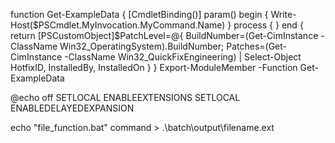 <!-- Powershell template -->
function Get-ExampleData {
    [CmdletBinding()]
    param()
    begin {
        Write-Host($PSCmdlet.MyInvocation.MyCommand.Name)
    }
    process {
    }
    end {
        return [PSCustomObject]$PatchLevel=@{
            BuildNumber=(Get-CimInstance -ClassName Win32_OperatingSystem).BuildNumber;
            Patches=(Get-CimInstance -ClassName Win32_QuickFixEngineering) | Select-Object HotfixID, InstalledBy, InstalledOn
    }
}
Export-ModuleMember -Function Get-ExampleData


<!-- Batch template -->
@echo off
SETLOCAL ENABLEEXTENSIONS
SETLOCAL ENABLEDELAYEDEXPANSION

echo "file_function.bat"
command > .\batch\output\filename.ext

<!-- Bash template -->